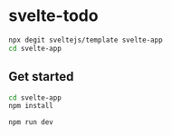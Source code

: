 # svelte-todo

```bash
npx degit sveltejs/template svelte-app
cd svelte-app
```

## Get started

```bash
cd svelte-app
npm install
```


```bash
npm run dev
```
